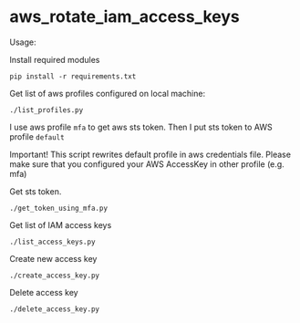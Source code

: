 # aws_rotate_iam_access_keys

Usage:

Install required modules
```
pip install -r requirements.txt
```

Get list of aws profiles configured on local machine:
```
./list_profiles.py
```

I use aws profile `mfa` to get aws sts token. Then I put sts token to AWS profile `default`

Important! This script rewrites default profile in aws credentials file. Please make sure that you configured your AWS AccessKey in other profile (e.g. mfa)

Get sts token.
```
./get_token_using_mfa.py
```

Get list of IAM access keys
```
./list_access_keys.py
```

Create new access key
```
./create_access_key.py
```

Delete access key
```
./delete_access_key.py
```

